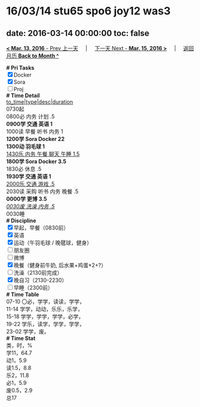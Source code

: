 # 16/03/14 stu65 spo6 joy12 was3

date: 2016-03-14 00:00:00
toc: false
---
[**< Mar. 13, 2016** - Prev 上一天](/lifelogs/2016/03/d13.md) &nbsp; &nbsp; | &nbsp; &nbsp; [下一天 Next - **Mar. 15, 2016 >**](/lifelogs/2016/03/d15.md) &nbsp; &nbsp; |  &nbsp; &nbsp; [返回月历 **Back to Month ^**](/lifelogs/2016/03/index.md)
<br/><div><b># Pri Tasks</b></div><div><input checked="true" type="checkbox"/>Docker</div><div><input checked="true" type="checkbox"/>Sora</div><div><input type="checkbox"/>Proj</div><div><b># Time Detail</b></div><div><u>to_time|type|desc|duration</u></div><div>0730起</div><div>0800必 内务 计划 .5</div><div><b>0900学 交通 英语 1</b></div><div>1000读 早餐 听书 内务 1</div><div><b>1200学 Sora Docker 2</b><b>2</b></div><div><b>1300动 羽毛球 1</b></div><div><u>1430乐 内务 午餐 聊天 午睡 1.5</u></div><div><b>1800学 Sora Docker 3.5</b></div><div>1830必 休息 .5</div><div><b>1930学 交通 英语 1</b></div><div><u>2000乐 交通 游戏 .5</u></div><div>2030读 采购 听书 内务 晚餐 .5</div><div><b>0000学 更博 3.5</b></div><div><u><i>0030废 洗澡 内务 .5</i></u></div><div>0030睡</div><div><b># Discipline</b></div><div><input checked="true" type="checkbox"/>早起，早餐（0830前）</div><div><input checked="true" type="checkbox"/>英语</div><div><input checked="true" type="checkbox"/>运动（午羽毛球 / 晚毽球，健身）</div><div><input type="checkbox"/>朋友圈</div><div><input type="checkbox"/>微博</div><div><input checked="true" type="checkbox"/>晚餐（健身前牛奶, 后水果+鸡蛋*2+?）</div><div><input type="checkbox"/>洗澡（2130前完成）</div><div><input checked="true" type="checkbox"/>晚自习（2130-2230）</div><div><input type="checkbox"/>早睡（2300前）</div><div><b># Time Table</b></div><div>07-10 〇必，学学，读读，学学，</div><div>11-14 学学，动动，乐乐，乐学，</div><div>15-18 学学，学学，学学，必学，</div><div>19-22 学乐，读学，学学，学学，</div><div>23-02 学学，废。</div><div><b># Time Stat</b></div><div>类，时，%</div><div>学11，64.7</div><div>动1，5.9</div><div>读1.5，8.8</div><div>乐2，11.8</div><div>必1，5.9</div><div>废0.5，2.9</div><div>总17</div>
